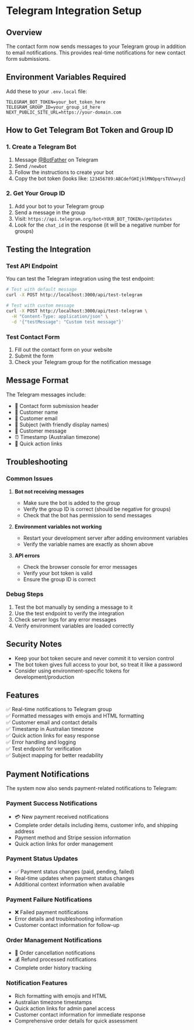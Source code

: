# Telegram Integration Setup

## Overview

The contact form now sends messages to your Telegram group in addition to email notifications. This provides real-time notifications for new contact form submissions.

## Environment Variables Required

Add these to your `.env.local` file:

```env
TELEGRAM_BOT_TOKEN=your_bot_token_here
TELEGRAM_GROUP_ID=your_group_id_here
NEXT_PUBLIC_SITE_URL=https://your-domain.com
```

## How to Get Telegram Bot Token and Group ID

### 1. Create a Telegram Bot

1. Message [@BotFather](https://t.me/botfather) on Telegram
2. Send `/newbot`
3. Follow the instructions to create your bot
4. Copy the bot token (looks like: `123456789:ABCdefGHIjklMNOpqrsTUVwxyz`)

### 2. Get Your Group ID

1. Add your bot to your Telegram group
2. Send a message in the group
3. Visit: `https://api.telegram.org/bot<YOUR_BOT_TOKEN>/getUpdates`
4. Look for the `chat_id` in the response (it will be a negative number for groups)

## Testing the Integration

### Test API Endpoint

You can test the Telegram integration using the test endpoint:

```bash
# Test with default message
curl -X POST http://localhost:3000/api/test-telegram

# Test with custom message
curl -X POST http://localhost:3000/api/test-telegram \
  -H "Content-Type: application/json" \
  -d '{"testMessage": "Custom test message"}'
```

### Test Contact Form

1. Fill out the contact form on your website
2. Submit the form
3. Check your Telegram group for the notification message

## Message Format

The Telegram messages include:

- 📧 Contact form submission header
- 👤 Customer name
- 📧 Customer email
- 📝 Subject (with friendly display names)
- 💬 Customer message
- ⏰ Timestamp (Australian timezone)
- 🔗 Quick action links

## Troubleshooting

### Common Issues

1. **Bot not receiving messages**

   - Make sure the bot is added to the group
   - Verify the group ID is correct (should be negative for groups)
   - Check that the bot has permission to send messages

2. **Environment variables not working**

   - Restart your development server after adding environment variables
   - Verify the variable names are exactly as shown above

3. **API errors**
   - Check the browser console for error messages
   - Verify your bot token is valid
   - Ensure the group ID is correct

### Debug Steps

1. Test the bot manually by sending a message to it
2. Use the test endpoint to verify the integration
3. Check server logs for any error messages
4. Verify environment variables are loaded correctly

## Security Notes

- Keep your bot token secure and never commit it to version control
- The bot token gives full access to your bot, so treat it like a password
- Consider using environment-specific tokens for development/production

## Features

✅ Real-time notifications to Telegram group  
✅ Formatted messages with emojis and HTML formatting  
✅ Customer email and contact details  
✅ Timestamp in Australian timezone  
✅ Quick action links for easy response  
✅ Error handling and logging  
✅ Test endpoint for verification  
✅ Subject mapping for better readability

## Payment Notifications

The system now also sends payment-related notifications to Telegram:

### Payment Success Notifications
- 💳 New payment received notifications
- Complete order details including items, customer info, and shipping address
- Payment method and Stripe session information
- Quick action links for order management

### Payment Status Updates
- ✅ Payment status changes (paid, pending, failed)
- Real-time updates when payment status changes
- Additional context information when available

### Payment Failure Notifications
- ❌ Failed payment notifications
- Error details and troubleshooting information
- Customer contact information for follow-up

### Order Management Notifications
- 🚫 Order cancellation notifications
- 💰 Refund processed notifications
- Complete order history tracking

### Notification Features
- Rich formatting with emojis and HTML
- Australian timezone timestamps
- Quick action links for admin panel access
- Customer contact information for immediate response
- Comprehensive order details for quick assessment

